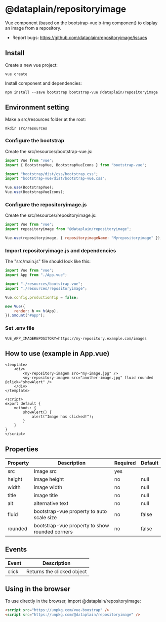 # @dataplain/repositoryimage

Vue component (based on the bootstrap-vue b-img component) to display an image from a repository.

* Report bugs: <https://github.com/dataplain/repositoryimage/issues>

## Install

Create a new vue project:

```shell
vue create
```

Install component and dependencies:

```shell
npm install --save bootstrap bootstrap-vue @dataplain/repositoryimage
```

## Environment setting

Make a src/resources folder at the root:

```shell
mkdir src/resources
```

### Configure the bootstrap

Create the src/resources/bootstrap-vue.js:

```javascript
import Vue from "vue";
import { BootstrapVue, BootstrapVueIcons } from "bootstrap-vue";

import "bootstrap/dist/css/bootstrap.css";
import "bootstrap-vue/dist/bootstrap-vue.css";

Vue.use(BootstrapVue);
Vue.use(BootstrapVueIcons);
```

### Configure the repositoryimage.js

Create the src/resources/repositoryimage.js:

```javascript
import Vue from "vue";
import repositoryimage from "@dataplain/repositoryimage";

Vue.use(repositoryimage, { repositoryimageName: "Myrepositoryimage" });
```

### Import repositoryimage.js and dependencies

The "src/main.js" file should look like this:

```javascript
import Vue from "vue";
import App from "./App.vue";

import "./resources/bootstrap-vue";
import "./resources/repositoryimage";

Vue.config.productionTip = false;

new Vue({
    render: h => h(App),
}).$mount("#app");

```

### Set .env file

```text
VUE_APP_IMAGEREPOSITORY=https://my-repository.example.com/images
```

## How to use (example in App.vue)

```vue
<template>
    <div>
        <my-repository-imagem src="my-image.jpg" />
        <my-repository-imagem src="another-image.jpg" fluid rounded @click="showAlert" />
    </div>
</template>

<script>
export default {
    methods: {
        showAlert() {
            alert("Image has clicked!");
        }
    }
}
</script>
```

## Properties

Property | Description | Required | Default
-|-|-|-
src | Image src | yes |
height | image height | no | null
width | image width | no | null
title | image title | no | null
alt | alternative text | no | null
fluid | bootstrap-vue property to auto scale size | no | false
rounded | bootstrap-vue property to show rounded corners | no | false

## Events

Event | Description
-|-
click | Returns the clicked object

## Using in the browser

To use directly in the browser, import @dataplain/repositoryimage:

```html
<script src="https://unpkg.com/vue-boostrap" />
<script src="https://unpkg.com/@dataplain/repositoryimage" />
```
